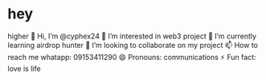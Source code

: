 # hey
higher
👋 Hi, I’m @cyphex24
👀 I’m interested in web3 project
🌱 I’m currently learning airdrop hunter
💞️ I’m looking to collaborate on my project
📫 How to reach me whatapp: 09153411290
😄 Pronouns: communications
⚡ Fun fact: love is life
